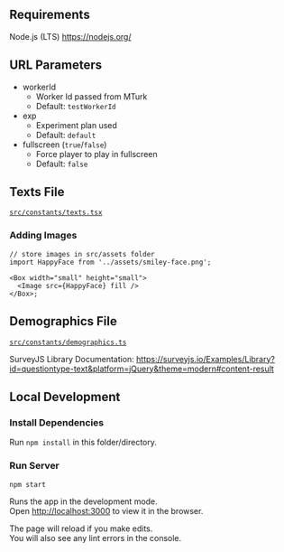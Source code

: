 ## Requirements

Node.js (LTS) https://nodejs.org/

## URL Parameters

- workerId
  - Worker Id passed from MTurk
  - Default: `testWorkerId`
- exp
  - Experiment plan used
  - Default: `default`
- fullscreen (`true`/`false`)
  - Force player to play in fullscreen
  - Default: `false`

## Texts File

[`src/constants/texts.tsx`](src/constants/texts.tsx)

### Adding Images

```tsx
// store images in src/assets folder
import HappyFace from '../assets/smiley-face.png';

<Box width="small" height="small">
  <Image src={HappyFace} fill />
</Box>;
```

## Demographics File

[`src/constants/demographics.ts`](src/constants/demographics.ts)

SurveyJS Library Documentation: https://surveyjs.io/Examples/Library?id=questiontype-text&platform=jQuery&theme=modern#content-result

## Local Development

### Install Dependencies

Run `npm install` in this folder/directory.

### Run Server

`npm start`

Runs the app in the development mode.<br>
Open [http://localhost:3000](http://localhost:3000) to view it in the browser.

The page will reload if you make edits.<br>
You will also see any lint errors in the console.
